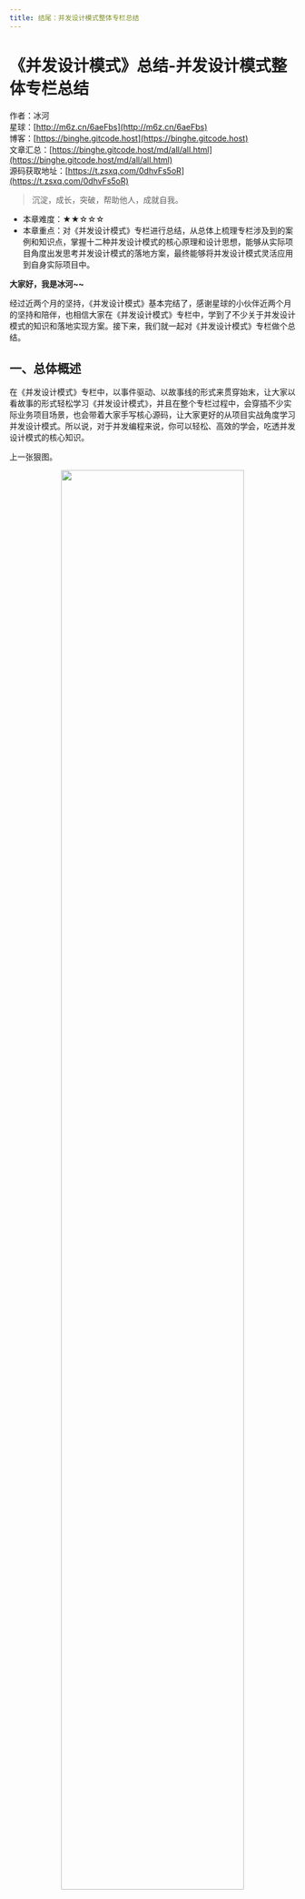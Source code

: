 ```yaml
---
title: 结尾：并发设计模式整体专栏总结
---
```


# 《并发设计模式》总结-并发设计模式整体专栏总结

作者：冰河
<br/>星球：[http://m6z.cn/6aeFbs](http://m6z.cn/6aeFbs)
<br/>博客：[https://binghe.gitcode.host](https://binghe.gitcode.host)
<br/>文章汇总：[https://binghe.gitcode.host/md/all/all.html](https://binghe.gitcode.host/md/all/all.html)
<br/>源码获取地址：[https://t.zsxq.com/0dhvFs5oR](https://t.zsxq.com/0dhvFs5oR)

> 沉淀，成长，突破，帮助他人，成就自我。

* 本章难度：★★☆☆☆
* 本章重点：对《并发设计模式》专栏进行总结，从总体上梳理专栏涉及到的案例和知识点，掌握十二种并发设计模式的核心原理和设计思想，能够从实际项目角度出发思考并发设计模式的落地方案，最终能够将并发设计模式灵活应用到自身实际项目中。

**大家好，我是冰河~~**

经过近两个月的坚持，《并发设计模式》基本完结了，感谢星球的小伙伴近两个月的坚持和陪伴，也相信大家在《并发设计模式》专栏中，学到了不少关于并发设计模式的知识和落地实现方案。接下来，我们就一起对《并发设计模式》专栏做个总结。

## 一、总体概述

在《并发设计模式》专栏中，以事件驱动、以故事线的形式来贯穿始末，让大家以看故事的形式轻松学习《并发设计模式》，并且在整个专栏过程中，会穿插不少实际业务项目场景，也会带着大家手写核心源码，让大家更好的从项目实战角度学习并发设计模式。所以说，对于并发编程来说，你可以轻松、高效的学会，吃透并发设计模式的核心知识。

上一张狠图。

<div align="center">
    <img src="https://binghe.gitcode.host/assets/images/core/concurrent/2023-11-17-001.png?raw=true" width="80%">
    <br/>
</div>

整体专栏共12个大的篇章，60+篇文章，涉及到多个真实场景的案例，包含：**社区电商系统、消息聚合发送系统、交易系统、监控报警系统、积分系统、优惠券系统、文件同步助手、个人文库系统、商详页系统、单点登录系统、报表系统、热点商品统计系统、实时交易统计系统。**

每一篇都会有1~2个案例，并且会对应一个源码工程。

<div align="center">
    <img src="https://binghe.gitcode.host/assets/images/core/concurrent/2023-11-17-002.png?raw=true" width="80%">
    <br/>
</div>

其中，每个工程的含义如下所示。

* concurrent-design-patterns-thread: 自定义线程通用实现类源码
* concurrent-design-patterns-immutable：不可变模式案例源码
* concurrent-design-patterns-guarded-suspension：保护性暂挂模式案例源码
* concurrent-design-patterns-two-phase-termination：两阶段终止模式案例源码
* concurrent-design-patterns-promise：承诺模式案例源码
* concurrent-design-patterns-producer-comsumer：生产者消费者模式案例源码
* concurrent-design-patterns-active-object：主动对象模式案例源码
* concurrent-design-patterns-thread-pool：线程池模式案例源码
* concurrent-design-patterns-threadlocal：线程特有存储模式案例源码
* concurrent-design-patterns-thread-close：串行线程封闭模式案例源码
* concurrent-design-patterns-master-slave：主仆模式案例源码
* concurrent-design-patterns-pipeline-framework：流水线通用框架型源码
* concurrent-design-patterns-pipeline：流水线模式案例源码
* concurrent-design-patterns-half-sync-async：半同步半异步模式案例源码

通过《并发设计模式》专栏，让大家从架构思想、编码实现、案例落地等方面彻底掌握并发设计模式，并且每一篇文章，后续也会为大家录制对应的视频。试问：还有比根据专栏文章、视频、小册、源码学习更爽的事情吗？

## 二、适应人群

由于《并发设计模式》专栏是以用户故事和真实案例场景为背景，从零开始带着大家一步步深入学习并发设计模式。所以，整个专栏从小白到有一定开发经验的中高级工程师，有一定基础的架构师，以及想提升自己并发编程内功的开发人员都可以学习。如果你当前或者长期受如下问题困扰，那你就更需要学习《并发设计模式》专栏了。

- 一直在小公司做CRUD，并发编程没接触过，更别提如何开发高并发实际项目了。
- 公司项目没什么并发，在线人数也不多，学了很多并发编程相关的知识不知道怎么用。
- 学了很多并发编程的知识，也知道一些概念，能说出一些简单的方案，但是没实际项目经验。
- 自我感觉掌握了一些高并发编程的技术方案，但是到真正做项目时，还是不知道如何下手。
- 简历上写了熟悉并发编程，在面试过程中，面试官一般会问高并发项目实战问题，不知道怎么回答。
- 在大厂工作多年，参与了一些系统的建设与研发，但是也没机会参与并发量比较大的系统的整个建设过程。
- 有一定并发编程的基础，但是在实际项目中代码写的很烂，不够优雅。
- 了解过并发设计模式，但是无法落地到实际项目中。
- 其他问题。。。

可以看到，小公司的小伙伴受限于业务，接触不到高并发、大流量的业务场景，大厂的小伙伴由于某些原因没有被分到高并发、大流量业务部门。但更多的是大体掌握了并发编程的基础知识，而没有系统性落地成实际高并发项目的经验，也有些参与过高并发项目的开发，但是代码却写的很烂，堪称“屎山”，根本没啥维护性可言。这些小伙伴都可以通过《并发设计模式》专栏来提升自己的编程内功，不仅可以开发高并发项目，更能写得一手优雅的代码。

## 三、如何学习

1.加入 **冰河技术** 知识星球（文末有知识星球优惠券，即将涨价），才能查看星球专栏文章，查看置顶消息，申请加入项目组织空间，才能看到项目代码，如果未申请加入项目，点击项目链接，你会发现是404页面。

2.专栏的每一章会对应一个源码工程，需要对应章节查看相应的源码工程，同时，项目中的README.md文件也为大家列出了专栏的目录结构与源码工程含义。

3.每个大的篇章无严格的先后顺序，学习过程中可以按照自己的喜好从任何一个大的篇章开始学习，也可以针对自己比较薄弱的知识点开始学习。

**注意：学习的过程，不是复制粘贴代码的过程，赋值粘贴代码是没有任何意义的，最好的学习方式就是自己动手实现代码，然后思考、总结。**

4.代码结构：master分支下涵盖了专栏的完整代码，每一个大的篇章对应一个源码工程，大家根据文章顶部源码链接学习对应的代码即可。

5.对应代码实现上的问题，可以在专栏对应的源码提issuse：[https://gitcode.net/binghe001/concurrent-design-patterns/-/issues](https://gitcode.net/binghe001/concurrent-design-patterns/-/issues)

6.冰河后续会为《并发设计模式》专栏录制完整的视频课程。

##  四、如何加入星球

说了这么多，前提条件是要加入**冰河技术** 知识星球进行学习，如何加入星球呢？，又一个专栏完结了，我也在想，星球是不是该涨价了，思来想去，这次决定还是给大家5折优惠券，立减149元。新项目开始后，准备涨价。

<div align="center">
    <img src="https://binghe.gitcode.host/images/personal/xingqiu_149.png?raw=true" width="70%">
    <br/>
</div>

目前，领取5折优惠券，150元就可以跟冰河一起学习《SpringCloud Alibaba实战》、《手撸RPC专栏》、《Spring6核心技术》、《Seckill秒杀系统》以及《并发设计模式》等硬核项目和专栏，从零开始介绍原理、设计架构、手撸代码。

**花很少的钱就能学这么多硬核技术、中间件项目和大厂秒杀系统，以及提升高并发编程内功的并发设计模式，比其他培训机构不知便宜多少倍，硬核多少倍，如果是我，我会买他个十年！**

加入要趁早，后续会随着项目和加入的人数涨价，而且只会涨，不会降，先加入的小伙伴就是赚到。

另外，还有一个限时福利，邀请一个小伙伴加入，冰河就会给一笔 **分享有奖** ，有些小伙伴都邀请了50+人，早就回本了！

## 五、其他方式加入星球

- **链接** ：打开链接 [http://m6z.cn/6aeFbs](https://public.zsxq.com/groups/48848484411888.html) 加入星球。

- **回复** ：在公众号 **冰河技术** 回复 **星球** 领取优惠券加入星球。

**特别提醒：** 苹果用户进圈或续费，请加微信 **hacker_binghe** 扫二维码，或者去公众号 **冰河技术** 回复 **星球** 扫二维码加入星球。

## 六、联系冰河

### 1.加群交流

本群的宗旨是给大家提供一个良好的技术学习交流平台，所以杜绝一切广告！由于微信群人满 100 之后无法加入，请扫描下方二维码先添加作者 “冰河” 微信(hacker_binghe)，备注：`星球编号`。



<div align="center">
    <img src="https://binghe.gitcode.host/images/personal/hacker_binghe.jpg?raw=true" width="180px">
    <div style="font-size: 18px;">冰河微信</div>
    <br/>
</div>


### 2.公众号

分享各种编程语言、开发技术、分布式与微服务架构、分布式数据库、分布式事务、云原生、大数据与云计算技术和渗透技术。另外，还会分享各种面试题和面试技巧。内容在 **冰河技术** 微信公众号首发，强烈建议大家关注。

<div align="center">
    <img src="https://binghe.gitcode.host/images/personal/ice_wechat.jpg?raw=true" width="180px">
    <div style="font-size: 18px;">公众号：冰河技术</div>
    <br/>
</div>


### 3.视频号

定期分享各种编程语言、开发技术、分布式与微服务架构、分布式数据库、分布式事务、云原生、大数据与云计算技术和渗透技术。另外，还会分享各种面试题和面试技巧。

<div align="center">
    <img src="https://binghe.gitcode.host/images/personal/ice_video.png?raw=true" width="180px">
    <div style="font-size: 18px;">视频号：冰河技术</div>
    <br/>
</div>



### 4.星球

加入星球 **[冰河技术](http://m6z.cn/6aeFbs)**，可以获得本站点所有学习内容的指导与帮助。如果你遇到不能独立解决的问题，也可以添加冰河的微信：**hacker_binghe**， 我们一起沟通交流。另外，在星球中不只能学到实用的硬核技术，还能学习**实战项目**！

关注 [冰河技术](https://img-blog.csdnimg.cn/20210426115714643.jpg?raw=true)公众号，回复 `星球` 可以获取入场优惠券。

<div align="center">
    <img src="https://binghe.gitcode.host/images/personal/xingqiu.png?raw=true" width="180px">
    <div style="font-size: 18px;">知识星球：冰河技术</div>
    <br/>
</div>